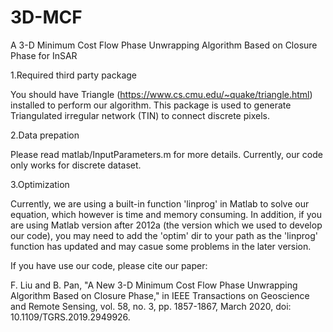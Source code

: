 # 3D-MCF
A 3-D Minimum Cost Flow Phase Unwrapping Algorithm Based on Closure Phase for InSAR

1.Required third party package

You should have Triangle (https://www.cs.cmu.edu/~quake/triangle.html) installed to perform our algorithm. This package is used to generate Triangulated irregular network (TIN) to connect discrete pixels.


2.Data prepation

Please read matlab/InputParameters.m for more details. Currently, our code only works for discrete dataset.


3.Optimization

Currently, we are using a built-in function 'linprog' in Matlab to solve our equation, which however is time and memory consuming. In addition, if you are using Matlab version after 2012a (the version which we used to develop our code), you may need to add the 'optim' dir to your path as the 'linprog' function has updated and may casue some problems in the later version.




If you have use our code, please cite our paper: 

F. Liu and B. Pan, "A New 3-D Minimum Cost Flow Phase Unwrapping Algorithm Based on Closure Phase," in IEEE Transactions on Geoscience and Remote Sensing, vol. 58, no. 3, pp. 1857-1867, March 2020, doi: 10.1109/TGRS.2019.2949926.
